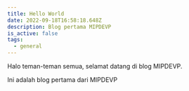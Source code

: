 ```yaml
---
title: Hello World
date: 2022-09-18T16:58:18.648Z
description: Blog pertama MIPDEVP
is_active: false
tags:
  - general
---
```

Halo teman-teman semua, selamat datang di blog MIPDEVP.

Ini adalah blog pertama dari MIPDEVP